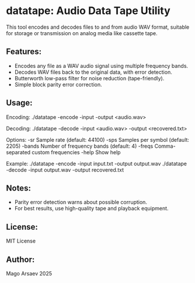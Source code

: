 datatape: Audio Data Tape Utility
=================================

This tool encodes and decodes files to and from audio WAV format, suitable for storage or transmission on analog media like cassette tape.

Features:
---------
- Encodes any file as a WAV audio signal using multiple frequency bands.
- Decodes WAV files back to the original data, with error detection.
- Butterworth low-pass filter for noise reduction (tape-friendly).
- Simple block parity error correction.

Usage:
------

Encoding:
    ./datatape -encode -input <file> -output <audio.wav>

Decoding:
    ./datatape -decode -input <audio.wav> -output <recovered.txt>

Options:
    -sr       Sample rate (default: 44100)
    -sps      Samples per symbol (default: 2205)
    -bands    Number of frequency bands (default: 4)
    -freqs    Comma-separated custom frequencies
    -help     Show help

Example:
    ./datatape -encode -input input.txt -output output.wav
    ./datatape -decode -input output.wav -output recovered.txt

Notes:
------
- Parity error detection warns about possible corruption.
- For best results, use high-quality tape and playback equipment.

License:
--------
MIT License

Author:
-------
Mago Arsaev 2025
